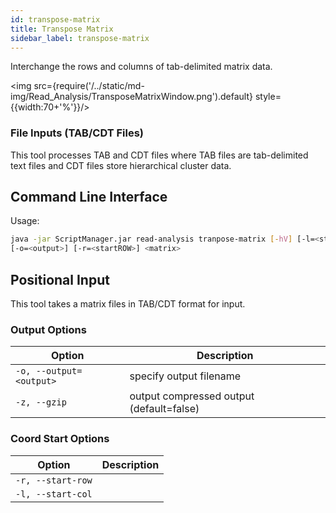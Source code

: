 ```yaml
---
id: transpose-matrix
title: Transpose Matrix 
sidebar_label: transpose-matrix
---
```


Interchange the rows and columns of tab-delimited matrix data. 

<img src={require('/../static/md-img/Read_Analysis/TransposeMatrixWindow.png').default} style={{width:70+'%'}}/>

### File Inputs (TAB/CDT Files)
This tool processes TAB and CDT files where TAB files are tab-delimited text files and CDT files store hierarchical cluster data.

## Command Line Interface

Usage:
```bash
java -jar ScriptManager.jar read-analysis tranpose-matrix [-hV] [-l=<startCOL>]
[-o=<output>] [-r=<startROW>] <matrix>
```

## Positional Input

This tool takes a matrix files in TAB/CDT format for input.


### Output Options

| Option | Description |
| ------ | ----------- |
| `-o, --output=<output>` | specify output filename |
| `-z, --gzip` | output compressed output (default=false) |


### Coord Start Options

| Option | Description |
| ------ | ----------- |
| `-r, --start-row` |  |
| `-l, --start-col` |  |

[file-format]:/docs/References/file-formats
